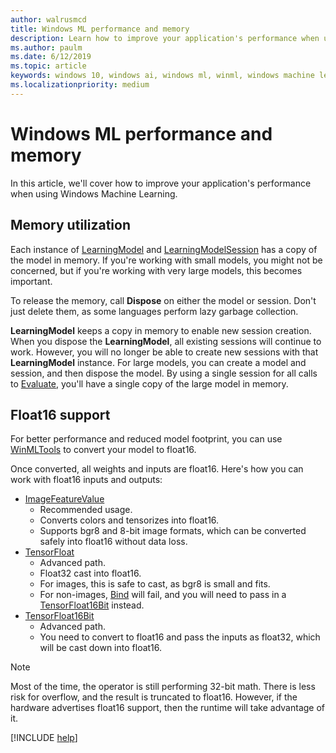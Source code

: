 ```yaml
---
author: walrusmcd
title: Windows ML performance and memory
description: Learn how to improve your application's performance when using Windows ML.
ms.author: paulm
ms.date: 6/12/2019
ms.topic: article
keywords: windows 10, windows ai, windows ml, winml, windows machine learning
ms.localizationpriority: medium
---
```


# Windows ML performance and memory

In this article, we'll cover how to improve your application's performance when using Windows Machine Learning.

## Memory utilization

Each instance of [LearningModel](https://docs.microsoft.com/uwp/api/windows.ai.machinelearning.learningmodel) and [LearningModelSession](https://docs.microsoft.com/uwp/api/windows.ai.machinelearning.learningmodelsession) has a copy of the model in memory. If you're working with small models, you might not be concerned, but if you're working with very large models, this becomes important.

To release the memory, call **Dispose** on either the model or session. Don't just delete them, as some languages perform lazy garbage collection.

**LearningModel** keeps a copy in memory to enable new session creation. When you dispose the **LearningModel**, all existing sessions will continue to work.  However, you will no longer be able to create new sessions with that **LearningModel** instance. For large models, you can create a model and session, and then dispose the model. By using a single session for all calls to [Evaluate](https://docs.microsoft.com/uwp/api/windows.ai.machinelearning.learningmodelsession.evaluate), you'll have a single copy of the large model in memory.

<!--
<TODO Asynchronous calling patterns>
-->

## Float16 support

For better performance and reduced model footprint, you can use [WinMLTools](convert-model-winmltools.md#convert-to-floating-point-16) to convert your model to float16.

Once converted, all weights and inputs are float16. Here's how you can work with float16 inputs and outputs:

* [ImageFeatureValue](https://docs.microsoft.com/uwp/api/windows.ai.machinelearning.imagefeaturevalue)
    * Recommended usage.
    * Converts colors and tensorizes into float16.
    * Supports bgr8 and 8-bit image formats, which can be converted safely into float16 without data loss.  
* [TensorFloat](https://docs.microsoft.com/uwp/api/windows.ai.machinelearning.tensorfloat)
    * Advanced path.
    * Float32 cast into float16.
    * For images, this is safe to cast, as bgr8 is small and fits.
    * For non-images, [Bind](https://docs.microsoft.com/uwp/api/windows.ai.machinelearning.learningmodelbinding.bind) will fail, and you will need to pass in a [TensorFloat16Bit](https://docs.microsoft.com/uwp/api/windows.ai.machinelearning.tensorfloat16bit) instead.
* [TensorFloat16Bit](https://docs.microsoft.com/uwp/api/windows.ai.machinelearning.tensorfloat16bit)
    * Advanced path.
    * You need to convert to float16 and pass the inputs as float32, which will be cast down into float16.

> [!NOTE]
> Most of the time, the operator is still performing 32-bit math. There is less risk for overflow, and the result is truncated to float16. However, if the hardware advertises float16 support, then the runtime will take advantage of it.

[!INCLUDE [help](../includes/get-help.md)]
